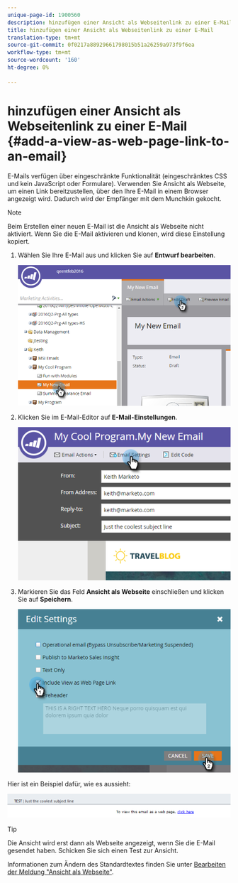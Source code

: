 ```yaml
---
unique-page-id: 1900560
description: hinzufügen einer Ansicht als Webseitenlink zu einer E-Mail - Marketing-Dokumente - Produktdokumentation
title: hinzufügen einer Ansicht als Webseitenlink zu einer E-Mail
translation-type: tm+mt
source-git-commit: 0f0217a88929661798015b51a26259a973f9f6ea
workflow-type: tm+mt
source-wordcount: '160'
ht-degree: 0%

---
```



# hinzufügen einer Ansicht als Webseitenlink zu einer E-Mail {#add-a-view-as-web-page-link-to-an-email}

E-Mails verfügen über eingeschränkte Funktionalität (eingeschränktes CSS und kein JavaScript oder Formulare). Verwenden Sie Ansicht als Webseite, um einen Link bereitzustellen, über den Ihre E-Mail in einem Browser angezeigt wird. Dadurch wird der Empfänger mit dem Munchkin gekocht.

>[!NOTE]
>
>Beim Erstellen einer neuen E-Mail ist die Ansicht als Webseite nicht aktiviert. Wenn Sie die E-Mail aktivieren und klonen, wird diese Einstellung kopiert.

1. Wählen Sie Ihre E-Mail aus und klicken Sie auf **Entwurf bearbeiten**.

   ![](assets/one-5.png)

1. Klicken Sie im E-Mail-Editor auf **E-Mail-Einstellungen**.

   ![](assets/two-5.png)

1. Markieren Sie das Feld **Ansicht als Webseite** einschließen und klicken Sie auf **Speichern**.

   ![](assets/three-4.png)

Hier ist ein Beispiel dafür, wie es aussieht:

![](assets/four-3.png)

>[!TIP]
>
>Die Ansicht wird erst dann als Webseite angezeigt, wenn Sie die E-Mail gesendet haben. Schicken Sie sich einen Test zur Ansicht.

Informationen zum Ändern des Standardtextes finden Sie unter [Bearbeiten der Meldung &quot;Ansicht als Webseite&quot;](/help/marketo/product-docs/administration/email-setup/edit-the-view-as-web-page-message.md).
